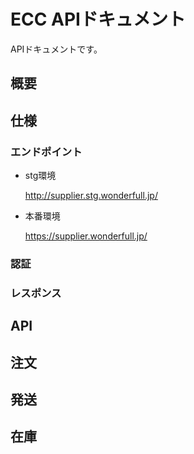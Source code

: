 # ECC APIドキュメント
APIドキュメントです。

## 概要

## 仕様

### エンドポイント
+ stg環境

  http://supplier.stg.wonderfull.jp/

+ 本番環境

  https://supplier.wonderfull.jp/

### 認証

### レスポンス

## API

## 注文

## 発送

## 在庫

